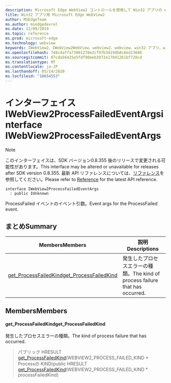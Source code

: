 ```yaml
---
description: Microsoft Edge WebView2 コントロールを使用して Win32 アプリの web コンテンツをホストする
title: Win32 アプリ用 Microsoft Edge WebView2
author: MSEdgeTeam
ms.author: msedgedevrel
ms.date: 12/09/2019
ms.topic: reference
ms.prod: microsoft-edge
ms.technology: webview
keywords: IWebView2、IWebView2WebView、webview2、webview、win32 アプリ、win32、edge
ms.openlocfilehash: 748c4affa73001270e2cf97b3d19db8c8ed23686
ms.sourcegitcommit: 07cda56425e5fdf90eeb3972e17041261bf720cd
ms.translationtype: MT
ms.contentlocale: ja-JP
ms.lasthandoff: 05/14/2020
ms.locfileid: "10654553"
---
```

# <span data-ttu-id="e515e-104">インターフェイス IWebView2ProcessFailedEventArgs</span><span class="sxs-lookup"><span data-stu-id="e515e-104">interface IWebView2ProcessFailedEventArgs</span></span> 

> [!NOTE]
> <span data-ttu-id="e515e-105">このインターフェイスは、SDK バージョン0.8.355 後のリリースで変更される可能性があります。</span><span class="sxs-lookup"><span data-stu-id="e515e-105">This interface may be altered or unavailable for releases after SDK version 0.8.355.</span></span> <span data-ttu-id="e515e-106">最新 API リファレンスについては、[リファレンス](../../../webview2-api-reference.md)を参照してください。</span><span class="sxs-lookup"><span data-stu-id="e515e-106">Please refer to [Reference](../../../webview2-api-reference.md) for the latest API reference.</span></span>

```
interface IWebView2ProcessFailedEventArgs
  : public IUnknown
```

<span data-ttu-id="e515e-107">ProcessFailed イベントのイベント引数。</span><span class="sxs-lookup"><span data-stu-id="e515e-107">Event args for the ProcessFailed event.</span></span>

## <span data-ttu-id="e515e-108">まとめ</span><span class="sxs-lookup"><span data-stu-id="e515e-108">Summary</span></span>

 <span data-ttu-id="e515e-109">Members</span><span class="sxs-lookup"><span data-stu-id="e515e-109">Members</span></span>                        | <span data-ttu-id="e515e-110">説明</span><span class="sxs-lookup"><span data-stu-id="e515e-110">Descriptions</span></span>
--------------------------------|---------------------------------------------
[<span data-ttu-id="e515e-111">get_ProcessFailedKind</span><span class="sxs-lookup"><span data-stu-id="e515e-111">get_ProcessFailedKind</span></span>](#get_processfailedkind) | <span data-ttu-id="e515e-112">発生したプロセスエラーの種類。</span><span class="sxs-lookup"><span data-stu-id="e515e-112">The kind of process failure that has occurred.</span></span>

## <span data-ttu-id="e515e-113">Members</span><span class="sxs-lookup"><span data-stu-id="e515e-113">Members</span></span>

#### <span data-ttu-id="e515e-114">get_ProcessFailedKind</span><span class="sxs-lookup"><span data-stu-id="e515e-114">get_ProcessFailedKind</span></span> 

<span data-ttu-id="e515e-115">発生したプロセスエラーの種類。</span><span class="sxs-lookup"><span data-stu-id="e515e-115">The kind of process failure that has occurred.</span></span>

> <span data-ttu-id="e515e-116">パブリック HRESULT [get_ProcessFailedKind](#get_processfailedkind)(WEBVIEW2_PROCESS_FAILED_KIND \* Processの KIND)</span><span class="sxs-lookup"><span data-stu-id="e515e-116">public HRESULT [get_ProcessFailedKind](#get_processfailedkind)(WEBVIEW2_PROCESS_FAILED_KIND \* processFailedKind)</span></span>

